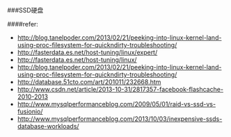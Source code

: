 ###SSD硬盘

####refer:
- http://blog.tanelpoder.com/2013/02/21/peeking-into-linux-kernel-land-using-proc-filesystem-for-quickndirty-troubleshooting/
- http://fasterdata.es.net/host-tuning/linux/expert/
- http://fasterdata.es.net/host-tuning/linux/
- http://blog.tanelpoder.com/2013/02/21/peeking-into-linux-kernel-land-using-proc-filesystem-for-quickndirty-troubleshooting/
- http://database.51cto.com/art/201011/232668.htm
- http://www.csdn.net/article/2013-10-31/2817357-facebook-flashcache-2010-2013
- http://www.mysqlperformanceblog.com/2009/05/01/raid-vs-ssd-vs-fusionio/
- http://www.mysqlperformanceblog.com/2013/10/03/inexpensive-ssds-database-workloads/
